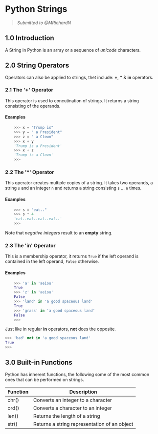 # Python Strings

> _Submitted to @MRichardN_  

## 1.0 Introduction

A String in Python is an array or a sequence of *unicode* characters.  

## 2.0 String Operators

Operators can also be applied to strings, thet include:
__+__, __*__ & __in__ operators.

### 2.1 The '__+__' Operator

This operator is used to concutination of strings. It returns a string consisting of the operands.

#### Examples

```python
    >>> x = "Trump is"
    >>> y = " a President"
    >>> z = " a Clown"
    >>> x + y
    'Trump is a President'
    >>> x + z
    'Trump is a Clown'
    >>>
```

### 2.2 The '__*__' Operator

This operator creates multiple copies of a string. It takes two operands, a string `s` and an integer `n` and returns a string consisting `s` ... `n` times.

#### Examples

```python
    >>> s = "eat.."
    >>> s * 4
    'eat..eat..eat..eat..'
    >>>
```

Note that _negative integers_ result to an __empty__ string.

### 2.3 The '__in__' Operator

This is a membership operator, it returns `True` if the left operand is contained in the left operand, `False` otherwise.

#### Examples

```python
    >>> 'a' in 'aeiou'
    True
    >>> 'z' in 'aeiou'
    False
    >>> 'land' in 'a good spaceous land'
    True
    >>> 'grass' in 'a good spaceous land'
    False
    >>>
```

Just like in regular __in__ operators, __not__ does the opposite.

```python
>>> 'bad' not in 'a good spaceous land'
True
>>>
```

## 3.0 Built-in Functions

Python has inherent functions, the following some of the most common ones that can be performed on strings.

| Function | Description|
|----------|------------|
|chr()|Converts an integer to a character
|ord()|Converts a character to an integer
|len()|Returns the length of a string
|str()|Returns a string representation of an object
